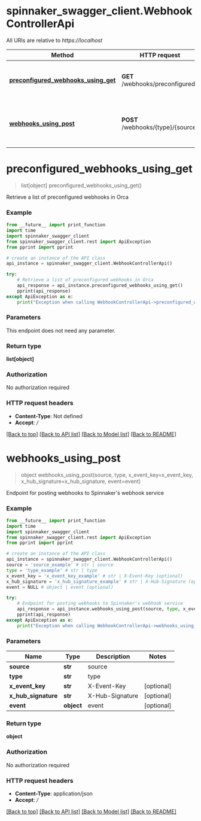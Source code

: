 # spinnaker_swagger_client.WebhookControllerApi

All URIs are relative to *https://localhost*

Method | HTTP request | Description
------------- | ------------- | -------------
[**preconfigured_webhooks_using_get**](WebhookControllerApi.md#preconfigured_webhooks_using_get) | **GET** /webhooks/preconfigured | Retrieve a list of preconfigured webhooks in Orca
[**webhooks_using_post**](WebhookControllerApi.md#webhooks_using_post) | **POST** /webhooks/{type}/{source} | Endpoint for posting webhooks to Spinnaker&#39;s webhook service


# **preconfigured_webhooks_using_get**
> list[object] preconfigured_webhooks_using_get()

Retrieve a list of preconfigured webhooks in Orca

### Example
```python
from __future__ import print_function
import time
import spinnaker_swagger_client
from spinnaker_swagger_client.rest import ApiException
from pprint import pprint

# create an instance of the API class
api_instance = spinnaker_swagger_client.WebhookControllerApi()

try:
    # Retrieve a list of preconfigured webhooks in Orca
    api_response = api_instance.preconfigured_webhooks_using_get()
    pprint(api_response)
except ApiException as e:
    print("Exception when calling WebhookControllerApi->preconfigured_webhooks_using_get: %s\n" % e)
```

### Parameters
This endpoint does not need any parameter.

### Return type

**list[object]**

### Authorization

No authorization required

### HTTP request headers

 - **Content-Type**: Not defined
 - **Accept**: */*

[[Back to top]](#) [[Back to API list]](../README.md#documentation-for-api-endpoints) [[Back to Model list]](../README.md#documentation-for-models) [[Back to README]](../README.md)

# **webhooks_using_post**
> object webhooks_using_post(source, type, x_event_key=x_event_key, x_hub_signature=x_hub_signature, event=event)

Endpoint for posting webhooks to Spinnaker's webhook service

### Example
```python
from __future__ import print_function
import time
import spinnaker_swagger_client
from spinnaker_swagger_client.rest import ApiException
from pprint import pprint

# create an instance of the API class
api_instance = spinnaker_swagger_client.WebhookControllerApi()
source = 'source_example' # str | source
type = 'type_example' # str | type
x_event_key = 'x_event_key_example' # str | X-Event-Key (optional)
x_hub_signature = 'x_hub_signature_example' # str | X-Hub-Signature (optional)
event = NULL # object | event (optional)

try:
    # Endpoint for posting webhooks to Spinnaker's webhook service
    api_response = api_instance.webhooks_using_post(source, type, x_event_key=x_event_key, x_hub_signature=x_hub_signature, event=event)
    pprint(api_response)
except ApiException as e:
    print("Exception when calling WebhookControllerApi->webhooks_using_post: %s\n" % e)
```

### Parameters

Name | Type | Description  | Notes
------------- | ------------- | ------------- | -------------
 **source** | **str**| source | 
 **type** | **str**| type | 
 **x_event_key** | **str**| X-Event-Key | [optional] 
 **x_hub_signature** | **str**| X-Hub-Signature | [optional] 
 **event** | **object**| event | [optional] 

### Return type

**object**

### Authorization

No authorization required

### HTTP request headers

 - **Content-Type**: application/json
 - **Accept**: */*

[[Back to top]](#) [[Back to API list]](../README.md#documentation-for-api-endpoints) [[Back to Model list]](../README.md#documentation-for-models) [[Back to README]](../README.md)

